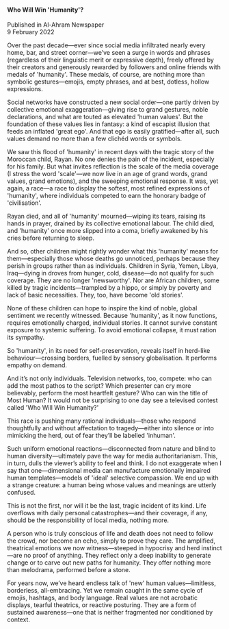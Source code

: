 <h4>Who Will Win 'Humanity'?</h4>


Published in Al-Ahram Newspaper
<br>
9 February 2022


Over the past decade—ever since social media infiltrated nearly every home, bar, and street corner—we’ve seen a surge in words and phrases (regardless of their linguistic merit or expressive depth), freely offered by their creators and generously rewarded by followers and online friends with medals of 'humanity'. These medals, of course, are nothing more than symbolic gestures—emojis, empty phrases, and at best, dotless, hollow expressions.

Social networks have constructed a new social order—one partly driven by collective emotional exaggeration—giving rise to grand gestures, noble declarations, and what are touted as elevated 'human values'. But the foundation of these values lies in fantasy: a kind of escapist illusion that feeds an inflated 'great ego'. And that ego is easily gratified—after all, such values demand no more than a few clichéd words or symbols.

We saw this flood of 'humanity' in recent days with the tragic story of the Moroccan child, Rayan. No one denies the pain of the incident, especially for his family. But what invites reflection is the scale of the media coverage (I stress the word 'scale'—we now live in an age of grand words, grand values, grand emotions), and the sweeping emotional response. It was, yet again, a race—a race to display the softest, most refined expressions of 'humanity', where individuals competed to earn the honorary badge of 'civilisation'.

Rayan died, and all of 'humanity' mourned—wiping its tears, raising its hands in prayer, drained by its collective emotional labour. The child died, and 'humanity' once more slipped into a coma, briefly awakened by his cries before returning to sleep.

And so, other children might rightly wonder what this 'humanity' means for them—especially those whose deaths go unnoticed, perhaps because they perish in groups rather than as individuals. Children in Syria, Yemen, Libya, Iraq—dying in droves from hunger, cold, disease—do not qualify for such coverage. They are no longer 'newsworthy'. Nor are African children, some killed by tragic incidents—trampled by a hippo, or simply by poverty and lack of basic necessities. They, too, have become 'old stories'.

None of these children can hope to inspire the kind of noble, global sentiment we recently witnessed. Because 'humanity', as it now functions, requires emotionally charged, individual stories. It cannot survive constant exposure to systemic suffering. To avoid emotional collapse, it must ration its sympathy.

So 'humanity', in its need for self-preservation, reveals itself in herd-like behaviour—crossing borders, fuelled by sensory globalisation. It performs empathy on demand.

And it’s not only individuals. Television networks, too, compete: who can add the most pathos to the script? Which presenter can cry more believably, perform the most heartfelt gesture? Who can win the title of Most Human? It would not be surprising to one day see a televised contest called 'Who Will Win Humanity?'

This race is pushing many rational individuals—those who respond thoughtfully and without affectation to tragedy—either into silence or into mimicking the herd, out of fear they’ll be labelled 'inhuman'.

Such uniform emotional reactions—disconnected from nature and blind to human diversity—ultimately pave the way for media authoritarianism. This, in turn, dulls the viewer’s ability to feel and think. I do not exaggerate when I say that one—dimensional media can manufacture emotionally impaired human templates—models of 'ideal' selective compassion. We end up with a strange creature: a human being whose values and meanings are utterly confused.

This is not the first, nor will it be the last, tragic incident of its kind. Life overflows with daily personal catastrophes—and their coverage, if any, should be the responsibility of local media, nothing more.

A person who is truly conscious of life and death does not need to follow the crowd, nor become an echo, simply to prove they care. The amplified, theatrical emotions we now witness—steeped in hypocrisy and herd instinct—are no proof of anything. They reflect only a deep inability to generate change or to carve out new paths for humanity. They offer nothing more than melodrama, performed before a stone.

For years now, we’ve heard endless talk of 'new' human values—limitless, borderless, all-embracing. Yet we remain caught in the same cycle of emojis, hashtags, and body language. Real values are not acrobatic displays, tearful theatrics, or reactive posturing. They are a form of sustained awareness—one that is neither fragmented nor conditioned by context.


